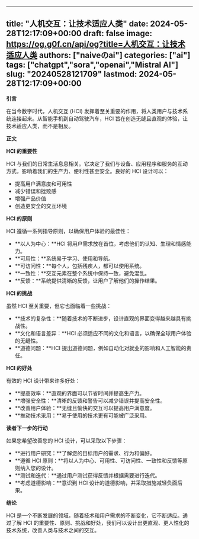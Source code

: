 
---
title: "人机交互：让技术适应人类"
date: 2024-05-28T12:17:09+00:00
draft: false
image: https://og.g0f.cn/api/og?title=人机交互：让技术适应人类
authors: ["naiveのai"]
categories: ["ai"]
tags: ["chatgpt","sora","openai","Mistral AI"]
slug: "20240528121709"
lastmod: 2024-05-28T12:17:09+00:00
---
**引言**

在当今数字时代，人机交互 (HCI) 发挥着至关重要的作用，将人类用户与技术系统连接起来。从智能手机到自动驾驶汽车，HCI 旨在创造无缝且直观的体验，让技术适应人类，而不是相反。

**正文**

**HCI 的重要性**

HCI 与我们的日常生活息息相关。它决定了我们与设备、应用程序和服务的互动方式，影响着我们的生产力、便利性甚至安全。良好的 HCI 设计可以：

* 提高用户满意度和可用性
* 减少错误和挫败感
* 增强产品价值
* 创造更安全的交互环境

**HCI 的原则**

HCI 遵循一系列指导原则，以确保用户体验的最佳性：

* **以人为中心：**HCI 将用户需求放在首位，考虑他们的认知、生理和情感能力。
* **可用性：**系统易于学习、使用和导航。
* **可访问性：**每个人，包括残疾人，都可以使用系统。
* **一致性：**交互元素在整个系统中保持一致，避免混乱。
* **反馈：**系统提供清晰的反馈，让用户了解他们的操作结果。

**HCI 的挑战**

虽然 HCI 至关重要，但它也面临着一些挑战：

* **技术的复杂性：**随着技术的不断进步，设计直观的界面变得越来越具有挑战性。
* **文化和语言差异：**HCI 必须适应不同的文化和语言，以确保全球用户体验的无缝性。
* **道德问题：**HCI 提出道德问题，例如自动化对就业的影响和人工智能的责任。

**HCI 的好处**

有效的 HCI 设计带来许多好处：

* **提高效率：**直观的界面可以节省时间并提高生产力。
* **增强安全性：**清晰的反馈和警告可以减少错误并提高安全性。
* **改善用户体验：**无缝且愉快的交互可以提高用户满意度。
* **推动技术采用：**易于使用的技术更有可能被广泛采用。

**读者下一步的行动**

如果您希望改善您的 HCI 设计，可以采取以下步骤：

* **进行用户研究：**了解您的目标用户的需求、行为和偏好。
* **遵循 HCI 原则：**将以人为中心、可用性、可访问性、一致性和反馈等原则纳入您的设计。
* **测试和迭代：**通过用户测试获得反馈并根据需要进行迭代。
* **考虑道德影响：**意识到 HCI 设计的道德影响，并采取措施减轻负面后果。

**结论**

HCI 是一个不断发展的领域，随着技术和用户需求的不断变化，它不断适应。通过了解 HCI 的重要性、原则、挑战和好处，我们可以设计出更直观、更人性化的技术系统，改善人类与技术之间的交互。